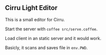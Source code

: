 
Cirru Light Editor
------

This is a small editor for Cirru.

Start the server with `coffee src/serve.coffee`.

Load client in an static server and it would work.

Basicly, it scans and saves file in `env.PWD`.
